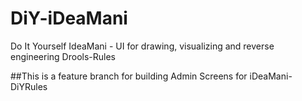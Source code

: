 # DiY-iDeaMani
Do It Yourself IdeaMani - UI for drawing, visualizing and reverse engineering Drools-Rules

##This is a feature branch for building Admin Screens for iDeaMani-DiYRules
